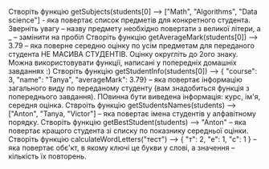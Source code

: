 Створіть функцію getSubjects(students[0] --> ["Math", "Algorithms", "Data science"] - яка повертає список предметів для конкретного студента. Зверніть увагу – назву предмету необхідно повертати з великої літери, а _ – замінити на пробіл
Створіть функцію getAverageMark(students[0]) --> 3.79 – яка поверне середню оцінку по усім предметам для переданого студента НЕ МАСИВА СТУДЕНТІВ. Оцінку округліть до 2ого знаку. Можна використовувати функції, написані у попередніх домашніх завданнях :)
Створіть функцію getStudentInfo(students[0]) --> { "course": 3, "name": "Tanya", "averageMark": 3.79} – яка повертає інформацію загального виду по переданому студенту (вам знадобиться функція з попереднього завдання). ПОвинна бути виведена інформація: курс, ім'я, середня оцінка.
Ствроіть функцію getStudentsNames(students) --> ["Anton", "Tanya, "Victor"] – яка повертає імена студентів у алфавітному порядку.
Створіть функцію getBestStudent(students) --> "Anton" – яка повертає кращого студента зі списку по показнику середньої оцінки.
Створіть функцію calculateWordLetters("тест") --> { "т": 2, "е": 1, "с": 1 } – яка повертає обє'кт, в якому ключі це букви у слові, а значення – кількість їх повторень.
